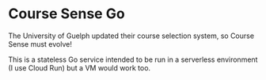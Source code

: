 # Course Sense Go

The University of Guelph updated their course selection system, so Course Sense must evolve!

This is a stateless Go service intended to be run in a serverless environment (I use Cloud Run) but a VM would work too.
